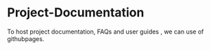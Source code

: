 # Project-Documentation
To host project documentation, FAQs and user guides , we can use of githubpages.
